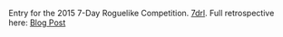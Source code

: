 Entry for the 2015 7-Day Roguelike Competition. [7drl](http://www.7drl.org/). Full retrospective here: [Blog Post](http://mindfulprogramming.com/7drl-experience/)
